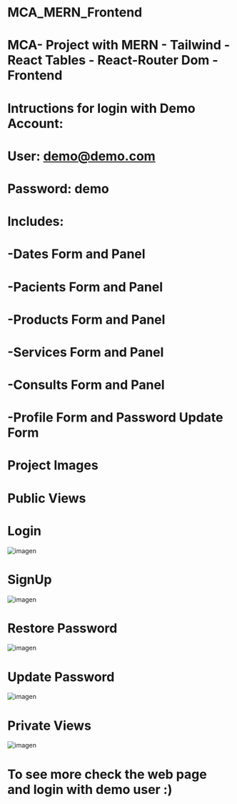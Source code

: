 # MCA_MERN_Frontend
# MCA- Project with MERN - Tailwind -React Tables - React-Router Dom - Frontend
#
# Intructions for login with Demo Account: 
# User: demo@demo.com
# Password: demo
#
# Includes:
# -Dates Form and Panel
# -Pacients Form and Panel
# -Products Form and Panel
# -Services Form and Panel
# -Consults Form and Panel
# -Profile Form and Password Update Form
#
#
# Project Images
#
# Public Views
#
# Login
![imagen](https://user-images.githubusercontent.com/64647301/178496852-fe257a73-6694-4a3c-a17b-3fd890bb198b.png)
#
# SignUp
![imagen](https://user-images.githubusercontent.com/64647301/178497216-040bf8ce-b62d-432d-af9d-3aa6c10e29ca.png)

# Restore Password
![imagen](https://user-images.githubusercontent.com/64647301/178497430-91e13ad3-c578-43a7-b289-2a7b34dc2090.png)

# Update Password
![imagen](https://user-images.githubusercontent.com/64647301/178498074-ed08d5a3-15bf-4720-a985-b5cfbc38d270.png)
#
# Private Views
![imagen](https://user-images.githubusercontent.com/64647301/178499905-d419b5f7-3ad6-490f-ad83-d1c31a2e9bd3.png)
#
# To see more check the web page and login with demo user :)




